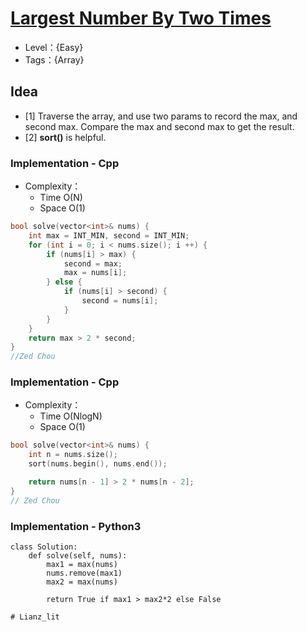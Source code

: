 # [Largest Number By Two Times](https://binarysearch.com/problems/Largest-Number-By-Two-Times)

- Level：{Easy}
- Tags：{Array}

## Idea

- [1] Traverse the array, and use two params to record the max, and second max. Compare the max and second max to get the result.
- [2] **sort()** is helpful.

### Implementation - Cpp

- Complexity：
  - Time O(N)
  - Space O(1)

``` c++
bool solve(vector<int>& nums) {
    int max = INT_MIN, second = INT_MIN;
    for (int i = 0; i < nums.size(); i ++) {
        if (nums[i] > max) {
            second = max;
            max = nums[i];
        } else {
            if (nums[i] > second) {
                second = nums[i];
            } 
        }
    }
    return max > 2 * second;
}
//Zed Chou
```

### Implementation - Cpp

- Complexity：
  - Time O(NlogN)
  - Space O(1)

``` c++
bool solve(vector<int>& nums) {
    int n = nums.size();
    sort(nums.begin(), nums.end());

    return nums[n - 1] > 2 * nums[n - 2];
}
// Zed Chou
```

### Implementation - Python3
``` python3
class Solution:
    def solve(self, nums):
        max1 = max(nums)
        nums.remove(max1)
        max2 = max(nums)

        return True if max1 > max2*2 else False
        
# Lianz_lit
```
